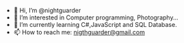 - 👋 Hi, I’m @nightguarder
- 👀 I’m interested in Computer programming, Photography...
- 🌱 I’m currently learning C#,JavaScript and SQL Database.
- 📫 How to reach me: nigthguarder@gmail.com

